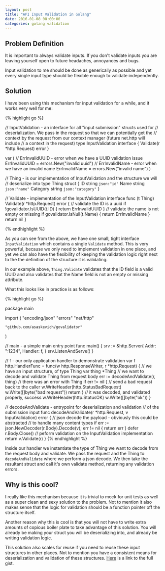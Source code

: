 ```yaml
---
layout: post
title: "API Input Validation in Golang"
date: 2016-01-08 08:00:00
categories: golang validation
---
```


## Problem Definition

It is important to always validate inputs.  If you don't validate inputs you 
are leaving yourself open to future headaches, annoyances and bugs.

Input validation to me should be done as generically as possible and yet every
single input type should be flexible enough to validate independently.  


## Solution
I have been using this mechanism for input validation for a while, and it works very
well for me:

{% highlight go %}

// InputValidation - an interface for all "input submission" structs used for
// deserialization.  We pass in the request so that we can potentially get the
// context by the request from our context manager (future net.http will include
// a context in the request)
type InputValidation interface {
	Validate(r *http.Request) error
}

var (
	// ErrInvalidUUID - error when we have a UUID validation issue
	ErrInvalidUUID = errors.New("invalid uuid")
	// ErrInvalidName - error when we have an invalid name
	ErrInvalidName = errors.New("invalid name")
)

// Thing - is our implementation of InputValidation and the structure we will
// deserialize into
type Thing struct {
	ID       string `json:"id"`
	Name     string `json:"name"`
	Category string `json:"category"`
}

// Validate - implementation of the InputValidation interface
func (t Thing) Validate(r *http.Request) error {
	// validate the ID is a uuid
	if !govalidator.IsUUID(t.ID) {
		return ErrInvalidUUID
	}
	// validate the name is not empty or missing
	if govalidator.IsNull(t.Name) {
		return ErrInvalidName
	}
	return nil
}

{% endhighlight %}

As you can see from the above, we have one small, tight interface `InputValidation`
which contains a single `Validate` method.  This is very powerful, because we only
need to implement validation in one place, and yet we can also have the flexibility
of keeping the validation logic right next to the the definition of the structure 
it is validating.

In our example above, `Thing.Validate` validates that the ID field is a valid UUID
and also validates that the Name field is not an empty or missing attribute.

What this looks like in practice is as follows:

{% highlight go %}

package main

import (
	"encoding/json"
	"errors"
	"net/http"

	"github.com/asaskevich/govalidator"
)

// main - a simple main entry point
func main() {
	srv := &http.Server{
		Addr:    ":1234",
		Handler: f,
	}
	srv.ListenAndServe()
}

// f - our only application handler to demonstrate validation
var f http.HandlerFunc = func(w http.ResponseWriter, r *http.Request) {
	// we have an input structure, of type Thing
	var thing *Thing
	// we want to decode and validate Thing from request body
	err := decodeAndValidate(r, thing)
	// there was an error with Thing
	if err != nil {
		// send a bad request back to the caller
		w.WriteHeader(http.StatusBadRequest)
		w.Write([]byte("bad request"))
		return
	}
	// it was decoded, and validated properly, success
	w.WriteHeader(http.StatusOK)
	w.Write([]byte("ok"))
}

// decodeAndValidate - entrypoint for deserialization and validation
// of the submission input
func decodeAndValidate(r *http.Request, v InputValidation) error {
	// json decode the payload - obviously this could be abstracted
	// to handle many content types
	if err := json.NewDecoder(r.Body).Decode(v); err != nil {
		return err
	}
	defer r.Body.Close()
	// peform validation on the InputValidation implementation
	return v.Validate(r)
}
{% endhighlight %}


Inside our handler we instantiate the type of Thing we want to decode from the 
request body and validate.  We pass the request and the Thing to `decodeAndValidate`
where we perform a json decode.  We then take the resultant struct and call it's
own validate method, returning any validation errors.

## Why is this cool?

I really like this mechanism because it is trivial to mock for unit tests
as well as a super clean and sexy solution to the problem.  Not to mention
it also makes sense that the logic for validation should be a function pointer 
off the structure itself.

Another reason why this is cool is that you will not have to write extra amounts
of copious boiler plate to take advantage of this solution.  You will already be
making your struct you will be deserializing into, and already be writing validation
logic.

This solution also scales for reuse if you need to reuse these input structures 
in other places.  Not to mention you have a consistent means for deserialization
and validation of these structures.  [Here][gist] is a link to the full gist.


[gist]: https://gist.github.com/husobee/8c5284786a741e2a1909
